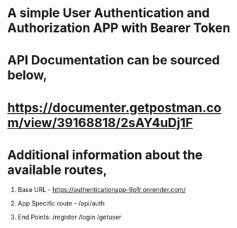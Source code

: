 # A simple User Authentication and Authorization APP with Bearer Token

# API Documentation can be sourced below,

# https://documenter.getpostman.com/view/39168818/2sAY4uDj1F

# Additional information about the available routes,

1. Base URL - https://authenticationapp-9p1r.onrender.com/

2. App Specific route - /api/auth

3. End Points:
   /register
   /login
   /getuser
